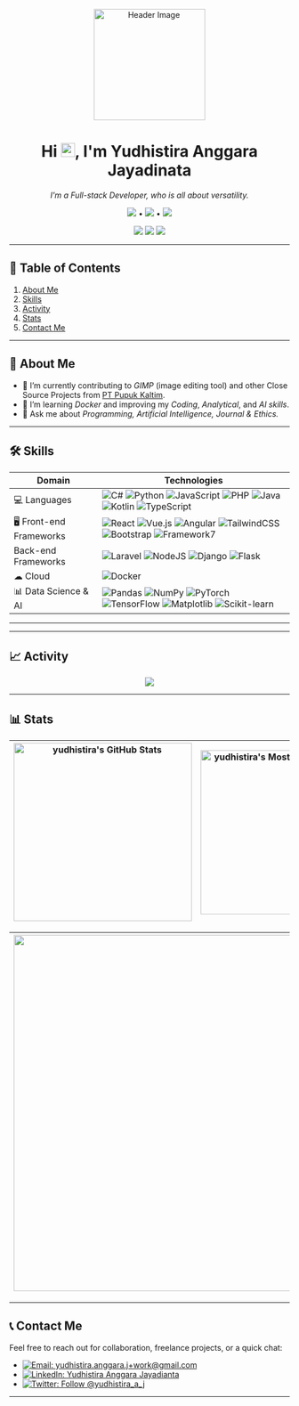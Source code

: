 <!-- ==================== -->
<!--       HEADER        -->
<!-- ==================== -->

<p align="center">
  <img src="YOUR_HEADLINE_IMAGE_OR_AVATAR_URL" alt="Header Image" width="200"/>
</p>

<h1 align="center">Hi <img src="https://media.giphy.com/media/hvRJCLFzcasrR4ia7z/giphy.gif" width="25px" height="25px">, I'm Yudhistira Anggara Jayadinata</h1>
<p align="center">
  <em>I'm a Full-stack Developer, who is all about versatility.</em>
</p>

<p align="center">
  <!-- Contact / Social Links -->
  <a href="mailto:yudhistira.anggara.j+work@gmail.com"><img src="https://img.shields.io/badge/-yudhistira.anggara.j+work@gmail.com-D14836?style=flat&logo=Gmail&logoColor=white"></a> •
  <a href="https://linkedin.com/in/yudhistira-anggara"><img src="https://img.shields.io/badge/-LinkedIn-blue?style=flat&logo=Linkedin&logoColor=white&link=https://www.linkedin.com/in/yudhistira-anggara/"></a> •
  <a href="https://twitter.com/yudhistira_a_j"><img src="https://img.shields.io/twitter/follow/yudhistira_a_j?style=social"></a>
  <!-- <a href="https://yourblog.com">Blog</a> -->
</p>

<p align="center">
  <!-- Badges -->
  <img src="https://img.shields.io/github/last-commit/yudhistira-anggara/yudhistira-anggara">
  <img src="https://img.shields.io/github/followers/yudhistira-anggara">
  <img src="https://komarev.com/ghpvc?username=yudhistira-anggara">
</p>

---

## 📖 Table of Contents
1. [About Me](#about-me)  
2. [Skills](#skills)  
3. [Activity](#activity)
4. [Stats](#stats)
5. [Contact Me](#contact-me)
<!-- 3. [Pinned Projects](#pinned-projects)  
4. [Featured Projects](#featured-projects)
3. [Open Source Contributions](#open-source-contributions) -->

---

## <a name="about-me">🧐 About Me</a>
- 🔭 I’m currently contributing to *GIMP* (image editing tool) and other Close Source Projects from [PT Pupuk Kaltim](https://github.com/pupukkaltim).  
- 🌱 I’m learning *Docker* and improving my *Coding*, *Analytical*, and *AI skills*.  
- 💬 Ask me about *Programming,* *Artificial Intelligence,* *Journal & Ethics.*  

---

## <a name="skills">🛠 Skills</a>

| Domain       | Technologies                                 |
| ------------ | -------------------------------------------- |
| 💻 Languages | ![C#](https://custom-icon-badges.demolab.com/badge/C%23-%23239120.svg?logo=cshrp&logoColor=white) ![Python](https://img.shields.io/badge/Python-3776AB?logo=python&logoColor=fff) ![JavaScript](https://img.shields.io/badge/JavaScript-F7DF1E?logo=javascript&logoColor=000) ![PHP](https://img.shields.io/badge/php-%23777BB4.svg?&logo=php&logoColor=white) ![Java](https://img.shields.io/badge/Java-%23ED8B00.svg?logo=openjdk&logoColor=white) ![Kotlin](https://img.shields.io/badge/Kotlin-%237F52FF.svg?logo=kotlin&logoColor=white) ![TypeScript](https://img.shields.io/badge/TypeScript-3178C6?logo=typescript&logoColor=fff) |
| 🖥 Front-end Frameworks | ![React](https://img.shields.io/badge/React-%2320232a.svg?logo=react&logoColor=%2361DAFB) ![Vue.js](https://img.shields.io/badge/Vue.js-4FC08D?logo=vuedotjs&logoColor=fff) ![Angular](https://img.shields.io/badge/Angular-%23DD0031.svg?logo=angular&logoColor=white) ![TailwindCSS](https://img.shields.io/badge/Tailwind%20CSS-%2338B2AC.svg?logo=tailwind-css&logoColor=white) ![Bootstrap](https://img.shields.io/badge/Bootstrap-7952B3?logo=bootstrap&logoColor=fff) ![Framework7](https://img.shields.io/badge/Framework7-white?logo=framework7&logoColor=red) |
| Back-end Frameworks  | ![Laravel](https://img.shields.io/badge/Laravel-%23FF2D20.svg?logo=laravel&logoColor=white) ![NodeJS](https://img.shields.io/badge/Node.js-6DA55F?logo=node.js&logoColor=white) ![Django](https://img.shields.io/badge/Django-%23092E20.svg?logo=django&logoColor=white) ![Flask](https://img.shields.io/badge/Flask-000?logo=flask&logoColor=fff) |
| ☁ Cloud     | ![Docker](https://img.shields.io/badge/Docker-2496ED?logo=docker&logoColor=fff) |
| 📊 Data Science & AI     | ![Pandas](https://img.shields.io/badge/Pandas-150458?logo=pandas&logoColor=fff) ![NumPy](https://img.shields.io/badge/NumPy-4DABCF?logo=numpy&logoColor=fff) ![PyTorch](https://img.shields.io/badge/PyTorch-ee4c2c?logo=pytorch&logoColor=white) ![TensorFlow](https://img.shields.io/badge/TensorFlow-ff8f00?logo=tensorflow&logoColor=white) ![Matplotlib](https://custom-icon-badges.demolab.com/badge/Matplotlib-71D291?logo=matplotlib&logoColor=fff) ![Scikit-learn](https://img.shields.io/badge/-scikit--learn-%23F7931E?logo=scikit-learn&logoColor=white)|

---
<!--
## 📌 Pinned Projects
Use GitHub’s [Pin feature](https://docs.github.com/en/repositories/organizing-your-repository-with-pins-and-stars/managing-pinned-repositories) to highlight your best work:

<p align="center">
  <a href="https://github.com/yourusername/project-1">
    <img src="https://github-readme-stats.vercel.app/api/pin/?username=yourusername&repo=project-1" alt="Project 1"/>
  </a>
  <a href="https://github.com/yourusername/project-2">
    <img src="https://github-readme-stats.vercel.app/api/pin/?username=yourusername&repo=project-2" alt="Project 2"/>
  </a>
  <a href="https://github.com/yourusername/project-3">
    <img src="https://github-readme-stats.vercel.app/api/pin/?username=yourusername&repo=project-3" alt="Project 3"/>
  </a>
</p>

---

## 💼 Featured Projects

### [Project 1](https://github.com/yourusername/project-1)  
> *Problem:* Describe the core challenge or goal.  
> *Solution:* Summarize your approach or tech stack.  
> *Your Role:* e.g. Full-stack development, CI/CD setup, performance tuning.  
> *Impact:* Metrics or outcomes (e.g. 10k monthly users, 99% test coverage).

---

### [Project 2](https://github.com/yourusername/project-2)  
> *Problem:* …  
> *Solution:* …  
> *Your Role:* …  
> *Impact:* …

---

## 🤝 Open Source Contributions
- Contributed *X* issues and *Y* PRs to [Library/Repo Name](https://github.com/owner/repo).  
- Active reviewer/maintainer for [Other Project](https://github.com/owner/other).
-->
---

## <a name="activity">📈 Activity</a>
<p align="center">
  <img src="https://github-readme-activity-graph.vercel.app/graph?username=yudhistira-anggara&theme=github" />
</p>

---

## <a name="stats">📊 Stats</a>
  
| <img align="center" width="320px" src="https://github-readme-stats-eight-theta.vercel.app/api?username=yudhistira-anggara&show_icons=true&hide_border=true&theme=radical&include_all_commits=true&count_private=true" alt="yudhistira's GitHub Stats"> | <img align="center" width="295px" src="https://github-readme-stats-eight-theta.vercel.app/api/top-langs/?username=yudhistira-anggara&langs_count=8&layout=compact&hide_border=true&theme=radical" alt="yudhistira's Most Used Language">
| ------------- | ------------- |  

| <img width="640px" src="https://github-readme-streak-stats.herokuapp.com/?user=yudhistira-anggara&hide_border=true&theme=radical">
| ------------- |

---

## <a name="contact-me">📞 Contact Me</a>
Feel free to reach out for collaboration, freelance projects, or a quick chat:

- <a href="mailto:yudhistira.anggara.j+work@gmail.com">![Email: yudhistira.anggara.j+work@gmail.com](https://img.shields.io/badge/-yudhistira.anggara.j+work@gmail.com-D14836?style=flat&logo=Gmail&logoColor=white)</a>
- <a href="https://linkedin.com/in/yudhistira-anggara">![LinkedIn: Yudhistira Anggara Jayadianta](https://img.shields.io/badge/-LinkedIn-blue?style=flat&logo=Linkedin&logoColor=white&link=https://www.linkedin.com/in/yudhistira-anggara/)</a>
- <a href="https://twitter.com/yudhistira_a_j">![Twitter: Follow @yudhistira_a_j](https://img.shields.io/twitter/follow/yudhistira_a_j?style=social)</a>

---

<!--- DISCLAIMER: IF YOU COPY THIS WITHOUT ASKING FOR PERMISSION FIRST, SHAME ON YOU FOR BEING AN UNORIGINAL PROFILE STEALING JOBLESS PERSON, SINCERELY YUIRA -->
